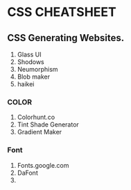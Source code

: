 <!-- @format -->

# CSS CHEATSHEET

## CSS Generating Websites.

1. Glass UI
2. Shodows
3. Neumorphism
4. Blob maker
5. haikei

### COLOR

1. Colorhunt.co
2. Tint Shade Generator
3. Gradient Maker

### Font

1. Fonts.google.com
2. DaFont
3.
